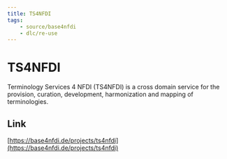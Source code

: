 ```yaml
---
title: TS4NFDI
tags:
    - source/base4nfdi
    - dlc/re-use
---
```

# TS4NFDI
Terminology Services 4 NFDI (TS4NFDI) is a cross domain service for the provision, curation, development, harmonization and mapping of terminologies.

## Link
[https://base4nfdi.de/projects/ts4nfdi](https://base4nfdi.de/projects/ts4nfdi)